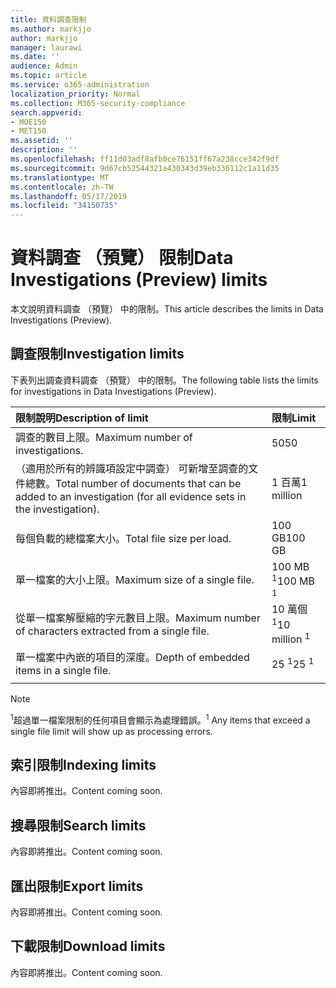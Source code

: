 ```yaml
---
title: 資料調查限制
ms.author: markjjo
author: markjjo
manager: laurawi
ms.date: ''
audience: Admin
ms.topic: article
ms.service: o365-administration
localization_priority: Normal
ms.collection: M365-security-compliance
search.appverid:
- MOE150
- MET150
ms.assetid: ''
description: ''
ms.openlocfilehash: ff11d03adf8afb0ce76151ff67a238cce342f9df
ms.sourcegitcommit: 9d67cb52544321a430343d39eb336112c1a11d35
ms.translationtype: MT
ms.contentlocale: zh-TW
ms.lasthandoff: 05/17/2019
ms.locfileid: "34150735"
---
```

# <a name="data-investigations-preview-limits"></a><span data-ttu-id="e25e0-102">資料調查 （預覽） 限制</span><span class="sxs-lookup"><span data-stu-id="e25e0-102">Data Investigations (Preview) limits</span></span>

<span data-ttu-id="e25e0-103">本文說明資料調查 （預覽） 中的限制。</span><span class="sxs-lookup"><span data-stu-id="e25e0-103">This article describes the limits in Data Investigations (Preview).</span></span>

## <a name="investigation-limits"></a><span data-ttu-id="e25e0-104">調查限制</span><span class="sxs-lookup"><span data-stu-id="e25e0-104">Investigation limits</span></span>

<span data-ttu-id="e25e0-105">下表列出調查資料調查 （預覽） 中的限制。</span><span class="sxs-lookup"><span data-stu-id="e25e0-105">The following table lists the limits for investigations in Data Investigations (Preview).</span></span> 
    
  |<span data-ttu-id="e25e0-106">**限制說明**</span><span class="sxs-lookup"><span data-stu-id="e25e0-106">**Description of limit**</span></span>|<span data-ttu-id="e25e0-107">**限制**</span><span class="sxs-lookup"><span data-stu-id="e25e0-107">**Limit**</span></span>|
  |:-----|:-----|
  |<span data-ttu-id="e25e0-108">調查的數目上限。</span><span class="sxs-lookup"><span data-stu-id="e25e0-108">Maximum number of investigations.</span></span>  <br/> |<span data-ttu-id="e25e0-109">50</span><span class="sxs-lookup"><span data-stu-id="e25e0-109">50</span></span>  <br/> |
  |<span data-ttu-id="e25e0-110">（適用於所有的辨識項設定中調查） 可新增至調查的文件總數。</span><span class="sxs-lookup"><span data-stu-id="e25e0-110">Total number of documents that can be added to an investigation (for all evidence sets in the investigation).</span></span>  <br/> |<span data-ttu-id="e25e0-111">1 百萬</span><span class="sxs-lookup"><span data-stu-id="e25e0-111">1 million</span></span>  <br/> |
  |<span data-ttu-id="e25e0-112">每個負載的總檔案大小。</span><span class="sxs-lookup"><span data-stu-id="e25e0-112">Total file size per load.</span></span>  <br/> |<span data-ttu-id="e25e0-113">100 GB</span><span class="sxs-lookup"><span data-stu-id="e25e0-113">100 GB</span></span>  <br/> |
  |<span data-ttu-id="e25e0-114">單一檔案的大小上限。</span><span class="sxs-lookup"><span data-stu-id="e25e0-114">Maximum size of a single file.</span></span>   <br/> |<span data-ttu-id="e25e0-115">100 MB <sup>1</sup></span><span class="sxs-lookup"><span data-stu-id="e25e0-115">100 MB <sup>1</sup></span></span> <br/> |
  |<span data-ttu-id="e25e0-116">從單一檔案解壓縮的字元數目上限。</span><span class="sxs-lookup"><span data-stu-id="e25e0-116">Maximum number of characters extracted from a single file.</span></span>  <br/> |<span data-ttu-id="e25e0-117">10 萬個<sup>1</sup></span><span class="sxs-lookup"><span data-stu-id="e25e0-117">10 million <sup>1</sup></span></span> <br/> |
  |<span data-ttu-id="e25e0-118">單一檔案中內嵌的項目的深度。</span><span class="sxs-lookup"><span data-stu-id="e25e0-118">Depth of embedded items in a single file.</span></span>  <br/> |<span data-ttu-id="e25e0-119">25 <sup>1</sup></span><span class="sxs-lookup"><span data-stu-id="e25e0-119">25 <sup>1</sup></span></span> <br/> |
|||
> [!NOTE]
><span data-ttu-id="e25e0-120"><sup>1</sup>超過單一檔案限制的任何項目會顯示為處理錯誤。</span><span class="sxs-lookup"><span data-stu-id="e25e0-120"><sup>1</sup>  Any items that exceed a single file limit will show up as processing errors.</span></span>

## <a name="indexing-limits"></a><span data-ttu-id="e25e0-121">索引限制</span><span class="sxs-lookup"><span data-stu-id="e25e0-121">Indexing limits</span></span>

<span data-ttu-id="e25e0-122">內容即將推出。</span><span class="sxs-lookup"><span data-stu-id="e25e0-122">Content coming soon.</span></span>

## <a name="search-limits"></a><span data-ttu-id="e25e0-123">搜尋限制</span><span class="sxs-lookup"><span data-stu-id="e25e0-123">Search limits</span></span>

<span data-ttu-id="e25e0-124">內容即將推出。</span><span class="sxs-lookup"><span data-stu-id="e25e0-124">Content coming soon.</span></span>

## <a name="export-limits"></a><span data-ttu-id="e25e0-125">匯出限制</span><span class="sxs-lookup"><span data-stu-id="e25e0-125">Export limits</span></span>

<span data-ttu-id="e25e0-126">內容即將推出。</span><span class="sxs-lookup"><span data-stu-id="e25e0-126">Content coming soon.</span></span>

## <a name="download-limits"></a><span data-ttu-id="e25e0-127">下載限制</span><span class="sxs-lookup"><span data-stu-id="e25e0-127">Download limits</span></span>

<span data-ttu-id="e25e0-128">內容即將推出。</span><span class="sxs-lookup"><span data-stu-id="e25e0-128">Content coming soon.</span></span>

